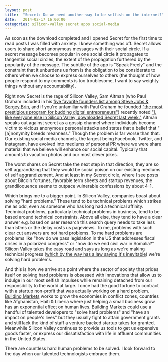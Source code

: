 ```yaml
---
layout: post
title:  "Secret: Do we need another way to be selfish on the internet?"
date:   2014-02-17 16:00:00
categories: silicon-valley secret apps social-media
---
```


As soon as the download completed and I opened Secret for the first time to read posts I was filled with anxiety. I knew something was off. Secret allows users to share short anonymous messages with their social circle. If a secret message becomes popular in one social circle it propagates to tangential social circles, the extent of the propagation furthered by the popularity of the message. The subtitle of the app is "Speak Freely" and the constraint that it unburdens us from is the obligation to be considerate to others when we choose to express ourselves to others (the thought of how people respond to my comments is too troublesome, I want to say weighty things without any accountability).

Right now Secret is the rage of Silicon Valley, Sam Altman (who Paul Graham included in his [five favorite founders list among Steve Jobs & Sergey Brin](http://paulgraham.com/5founders.html), and if you're unfamiliar with Paul Graham he founded ["the most prestigious program for budding digital entrepreneurs"](http://ycombinator.com/)) recently noted ["I, like everyone else in Silicon Valley, downloaded Secret last week."](http://blog.samaltman.com/anonymity) Altman speaks out against secret as a gossip channel where individuals become victim to vicious anonymous personal attacks and states that a belief that "[a]nonymity breeds meanness." Though the problem is far worse than that. Our existing social media channels, the largest being Facebook, Twitter, and Instagram, have evolved into mediums of personal PR where we were share material that we believe will enhance our social capital. Typically that amounts to vacation photos and our most clever jokes.

The worst shares on Secret take the next step in that direction, they are so self aggrandizing that they would be social poison on our existing mediums of self aggrandizement. And at least in my Secret circle, where I see posts about Bitcoin fortunes, favorable term sheets and startup revenues, the grandiloquence seems to outpace vulnerable confessions by about 4-1.

Which brings me to a bigger point. In Silicon Valley, companies boast about solving "hard problems." These tend to be technical problems which strikes me as odd, even as someone who has long had a technical affinity. Technical problems, particularly technical problems in business, tend to be based around technical constraints. Above all else, they tend to have a clear answer e.g. based on user research this search query needs to take less than 50ms or the delay costs us pageviews. To me, problems with such clear cut answers are not hard problems. To me hard problems are problems like "how do we pass legislation in the US that addresses fiscal crises in a polarized congress" or "how do we end civil war in Somalia?" Silicon Valley takes the easy road and says as long as we're making technical progress ([which by the way has a law saying it's inevitable](http://en.wikipedia.org/wiki/Moore's_law)) we're solving hard problems.

And this is how we arrive at a point where the sector of society that prides itself on solving hard problems is obsessed with innovations that allow us to indulge in our most selfish impulses while remaining detached from our responsibility to the world at large. I once had the good fortune to contract with a startup non-profit that was actually working on a hard problem. [Building Markets](http://www.buildingmarkets.org/) works to grow the economies in conflict zones, countries like Afghanistan, Haiti & Liberia where just helping a small business grow has an exponential effect on human lives. Building Markets could use a handful of talented developers to "solve hard problems" and "have an impact on people's lives" but they usually fight to attain government grants and still lack the kind of staff a venture backed startup takes for granted. Meanwhile Silicon Valley continues to provide us tools to get us expensive goods faster, or express our dissatisfaction with life in affluent communities in the United States.

There are countless hard human problems to be solved. I look forward to the day when our talented technologists embrace them.

